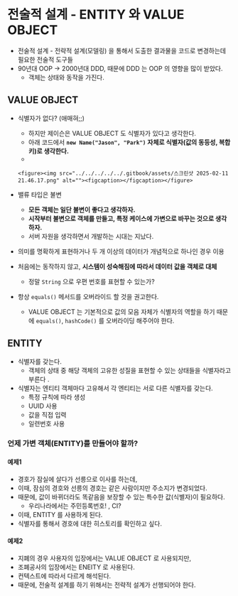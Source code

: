 # 전술적 설계 - ENTITY 와 VALUE OBJECT

* 전술적 설계 - 전략적 설계(모델링) 을 통해서 도출한 결과물을 코드로 변경하는데 필요한 전술적 도구들
* &#x20;90년대 OOP -> 2000년대 DDD, 때문에 DDD 는 OOP 의 영향을 많이 받았다.&#x20;
  * 객체는 상태와 동작을 가진다.&#x20;

## VALUE OBJECT&#x20;

* 식별자가 없다? (애매혀;;)
  * 하지만 제이슨은 VALUE OBJECT 도 식별자가 있다고 생각한다.&#x20;
  * 아래 코드에서 **`new Name("Jason", "Park")` 자체로 식별자(값의 동등성, 복합키)로 생각한다.**&#x20;
  *

      <figure><img src="../../../../../.gitbook/assets/스크린샷 2025-02-11 21.46.17.png" alt=""><figcaption></figcaption></figure>
* 밸류 타입은 불변
  * **모든 객체는 일단 불변이 좋다고 생각하자.**&#x20;
  * **시작부터 불변으로 객체를 만들고, 특정 케이스에 가변으로 바꾸는 것으로 생각하자.**&#x20;
  * 서버 자원을 생각하면서 개발하는 시대는 지났다.
* 의미를 명확하게 표현하거나 두 개 이상의 데이터가 개념적으로 하나인 경우 이용
* 처음에는 동작하지 않고, **시스템이 성숙해짐에 따라서 데이터 값을 객체로 대체**&#x20;
  * 정말 `String` 으로 우편 번호를 표현할 수 있는가?&#x20;
* 항상 `equals()` 메서드를 오버라이드 할 것을 권고한다.&#x20;
  * VALUE OBJECT 는 기본적으로 값의 모음 자체가 식별자의 역할을 하기 때문에 `equals()`, `hashCode()` 를 오버라이딩 해주어야 한다.&#x20;

## ENTITY&#x20;

* 식별자를 갖는다.&#x20;
  * 객체의 상태 중 해당 객체의 고유한 성질을 표현할 수 있는 상태들을 식별자라고 부른다 .
* 식별자는 엔티티 객체마다 고유해서 각 엔티티는 서로 다른 식별자를 갖는다.&#x20;
  * 특정 규칙에 따라 생성&#x20;
  * UUID 사용&#x20;
  * 값을 직접 입력&#x20;
  * 일련번호 사용

### 언제 가변 객체(ENTITY)를 만들어야 할까?&#x20;

#### 예제1&#x20;

* 경호가 잠실에 살다가 선릉으로 이사를 하는데,&#x20;
* 이때, 잠심의 경호와 선릉의 경호는 같은 사람이지만 주소지가 변경되었다.&#x20;
* 때문에, 값이 바뀌더라도 똑같음을 보장할 수 있는 특수한 값(식별자)이 필요하다.&#x20;
  * 우리나라에서는 주민등록번호! , CI?
* 이때, ENTITY 를 사용하게 된다.&#x20;
* 식별자를 통해서 경호에 대한 히스토리를 확인하고 싶다.&#x20;

#### 예제2&#x20;

* 지폐의 경우 사용자의 입장에서는 VALUE OBJECT 로 사용되지만,
* 조폐공사의 입장에서는 ENEITY 로 사용된다.
* 컨텍스트에 따라서 다르게 해석된다.&#x20;
* 때문에, 전술적 설계를 하기 위해서는 전략적 설계가 선행되어야 한다.&#x20;
